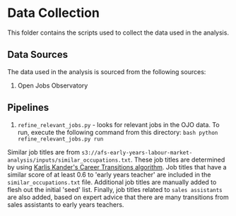 # Data Collection

This folder contains the scripts used to collect the data used in the analysis.

## Data Sources

The data used in the analysis is sourced from the following sources:

1. Open Jobs Observatory

## Pipelines

1. `refine_relevant_jobs.py` - looks for relevant jobs in the OJO data. To run, execute the following command from this directory:
   `bash python refine_relevant_jobs.py run `

Similar job titles are from `s3://afs-early-years-labour-market-analysis/inputs/similar_occupations.txt`. These job titles are determined by using [Karlis Kander's Career Transitions algorithm](https://github.com/nestauk/mapping-career-causeways). Job titles that have a similar score of at least 0.6 to 'early years teacher' are included in the `similar_occupations.txt` file. Additional job titles are manually added to flesh out the initial 'seed' list. Finally, job titles related to `sales assistants` are also added, based on expert advice that there are many transitions from sales assistants to early years teachers.
